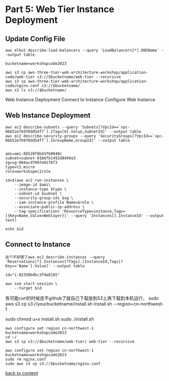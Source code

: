 # Part 5: Web Tier Instance Deployment

## Update Config File

```
aws elbv2 describe-load-balancers --query 'LoadBalancers[*].DNSName' --output table
```


```
bucketname=workshopcode2023
```

```
aws s3 cp aws-three-tier-web-architecture-workshop/application-code/web-tier s3://$bucketname/web-tier --recursive
aws s3 cp aws-three-tier-web-architecture-workshop/application-code/nginx.conf s3://$bucketname/
aws s3 ls s3://$bucketname/
```

Web Instance Deployment
Connect to Instance
Configure Web Instance

## Web Instance Deployment

```
aws ec2 describe-subnets --query 'Subnets[?VpcId==`vpc-06b52efb9f0dd54f7`].[Tags[0].Value,SubnetId]' --output table
aws ec2 describe-security-groups --query 'SecurityGroups[?VpcId==`vpc-06b52efb9f0dd54f7`].[GroupName,GroupId]' --output table


```

```
ami=ami-06520f8b43f60048c
subnet=subnet-01b6fb1492d8d49a3
sg=sg-084acd7997e0276f3
type=t2.micro
role=workshopec2role
```
```
id=$(aws ec2 run-instances \
    --image-id $ami\
    --instance-type $type \
    --subnet-id $subnet \
    --security-group-ids $sg \
    --iam-instance-profile Name=$role \
    --associate-public-ip-address \
    --tag-specifications 'ResourceType=instance,Tags=[{Key=Name,Value=Weblayer}]' --query 'Instances[].InstanceId' --output text)

echo $id

```

## Connect to Instance
```
这个不好使了aws ec2 describe-instances --query 'Reservations[*].Instances[?Tags].[InstanceId,Tags[?Key==`Name`].Value]' --output table
```
```
id="i-02350bdbc3f9a8185"

aws ssm start-session \
    --target $id
```
有可能curl的时候连不github了就自己下载放到S3上再下载到本机运行， sudo aws s3 cp s3://yourbucketname/install.sh install.sh --region=cn-northwest-1

sudo chmod u+x install.sh
sudo ./install.sh

```
aws configure set region cn-northwest-1
bucketname=workshopcode2023
cd ~/
aws s3 cp s3://$bucketname/web-tier/ web-tier --recursive
```

```
aws configure set region cn-northwest-1
bucketname=workshopcode2023
sudo rm nginx.conf
sudo aws s3 cp s3://$bucketname/nginx.conf
```
[back to content](readme.md)
